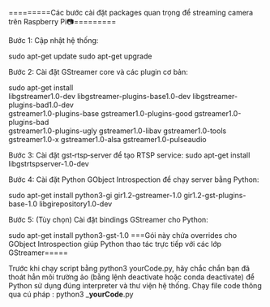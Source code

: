 =========Các bước cài đặt packages quan trọng để streaming camera trên Raspberry Pi📷=========

Bước 1: Cập nhật hệ thống:

sudo apt-get update
sudo apt-get upgrade

Bước 2: Cài đặt GStreamer core và các plugin cơ bản:

sudo apt-get install \
  libgstreamer1.0-dev libgstreamer-plugins-base1.0-dev libgstreamer-plugins-bad1.0-dev \
  gstreamer1.0-plugins-base gstreamer1.0-plugins-good gstreamer1.0-plugins-bad \
  gstreamer1.0-plugins-ugly gstreamer1.0-libav gstreamer1.0-tools \
  gstreamer1.0-x gstreamer1.0-alsa gstreamer1.0-pulseaudio

Bước 3: Cài đặt gst‑rtsp‑server để tạo RTSP service: 
sudo apt-get install libgstrtspserver-1.0-dev


Bước 4: Cài đặt Python GObject Introspection để chạy server bằng Python:

sudo apt-get install python3-gi gir1.2-gstreamer-1.0 gir1.2-gst-plugins-base-1.0 libgirepository1.0-dev

Bước 5: (Tùy chọn) Cài đặt bindings GStreamer cho Python:

sudo apt-get install python3-gst-1.0
===Gói này chứa overrides cho GObject Introspection giúp Python thao tác trực tiếp với các lớp GStreamer=====

Trước khi chạy script bằng python3 yourCode.py, hãy chắc chắn bạn đã thoát hẳn môi trường ảo (bằng lệnh deactivate hoặc conda deactivate) để Python sử dụng đúng interpreter và thư viện hệ thống. 
Chạy file code thông qua cú pháp : python3 ___yourCode__.py
